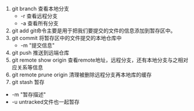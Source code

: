1. git branch 查看本地分支
   - -r 查看远程分支
   - -a 查看所有分支
5. git add  git命令主要是用于把我们要提交的文件的信息添加到暂存区中。
6. git commit 将暂存区中的文件提交的本地仓库中
   - -m "提交信息"
7. git push 推送到远端仓库
8. git remote show origin  查看remote地址，远程分支，还有本地分支与之相对应关系等信息
9. git remote prune origin  清理被删除远程分支再本地库的缓存
10. git stash 暂存
 - -m "暂存描述"
 - -u  untracked文件也一起暂存
